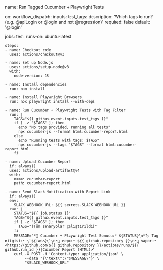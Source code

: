 name: Run Tagged Cucumber + Playwright Tests

on:
  workflow_dispatch:
    inputs:
      test_tags:
        description: 'Which tags to run? (e.g. @apiLogin or @login and not @regression)'
        required: false
        default: '@login'

jobs:
  test:
    runs-on: ubuntu-latest

    steps:
    - name: Checkout code
      uses: actions/checkout@v3

    - name: Set up Node.js
      uses: actions/setup-node@v3
      with:
        node-version: 18

    - name: Install dependencies
      run: npm install

    - name: Install Playwright Browsers
      run: npx playwright install --with-deps

    - name: Run Cucumber + Playwright Tests with Tag Filter
      run: |
        TAGS="${{ github.event.inputs.test_tags }}"
        if [ -z "$TAGS" ]; then
          echo "No tags provided, running all tests"
          npx cucumber-js --format html:cucumber-report.html
        else
          echo "Running tests with tags: $TAGS"
          npx cucumber-js --tags "$TAGS" --format html:cucumber-report.html
        fi

    - name: Upload Cucumber Report
      if: always()
      uses: actions/upload-artifact@v4
      with:
        name: cucumber-report
        path: cucumber-report.html

    - name: Send Slack Notification with Report Link
      if: always()
      env:
        SLACK_WEBHOOK_URL: ${{ secrets.SLACK_WEBHOOK_URL }}
      run: |
        STATUS="${{ job.status }}"
        TAGS="${{ github.event.inputs.test_tags }}"
        if [ -z "$TAGS" ]; then
          TAGS="(Tüm senaryolar çalıştırıldı)"
        fi
        MESSAGE="*🎯 Cucumber + Playwright Test Sonucu:* ${STATUS}\n*🏷️ Tag Bilgisi:* \`${TAGS}\`\n*📘 Repo:* ${{ github.repository }}\n*🔗 Rapor:* <https://github.com/${{ github.repository }}/actions/runs/${{ github.run_id }}|Cucumber Report (HTML)>"
        curl -X POST -H 'Content-type: application/json' \
             --data "{\"text\":\"$MESSAGE\"}" \
             "$SLACK_WEBHOOK_URL"
